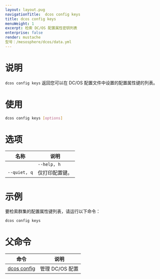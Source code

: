```yaml
---
layout: layout.pug
navigationTitle:  dcos config keys
title: dcos config keys
menuWeight: 1
excerpt: 检索 DC/OS 配置属性密钥列表
enterprise: false
render: mustache
型号：/mesosphere/dcos/data.yml
---
```


# 说明

`dcos config keys` 返回您可以在 DC/OS 配置文件中设置的配置属性键的列表。

# 使用

```bash
dcos config keys [options]
```
# 选项

| 名称 | 说明 |
|---------|-------------|
| | `--help, h` | 显示使用情况。|
| `--quiet, q`   |   仅打印配置键。|

<!--
# 权限
要列出群集的配置键，您的用户帐户必须具有以下权限：
-->
# 示例
要检索群集的配置属性键列表，请运行以下命令：

```bash
dcos config keys
```

# 父命令

| 命令 | 说明 |
|---------|-------------|
|[dcos config](/mesosphere/dcos/2.0/cli/command-reference/dcos-config/) | 管理 DC/OS 配置 |
